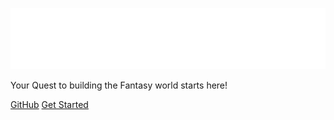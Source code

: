 ![logo](../assets/images/logo_white.svg)

Your Quest to building the Fantasy world starts here!

[GitHub](https://github.com/runelang/docs/)
[Get Started](/introduction.md)
